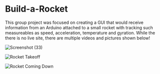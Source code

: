 # Build-a-Rocket
This group project was focused on creating a GUI that would receive information from an Arduino attached to a small rocket with tracking such measureables as speed, acceleration, temperature and gyration. While the there is no live site, there are multiple videos and pictures shown below!

![Screenshot (33)](https://github.com/gabrielmarshall327/build-a-rocket/assets/113489655/7b518c7e-4783-428c-96a6-8f01d52c29b0)

![Rocket Takeoff](https://github.com/gabrielmarshall327/build-a-rocket/assets/113489655/57306f91-c736-4c69-8e9a-9357898aef35)

![Rocket Coming Down](https://github.com/gabrielmarshall327/build-a-rocket/assets/113489655/4aba7f0b-326a-4384-b58b-537a0bbe7605)

